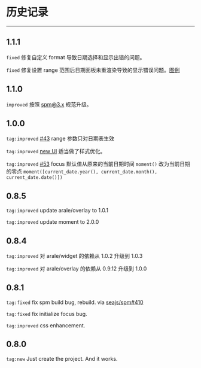 # 历史记录

------------

## 1.1.1

`fixed` 修复自定义 format 导致日期选择和显示出错的问题。

`fixed` 修复设置 range 范围后日期面板未重渲染导致的显示错误问题。[图例](https://t.alipayobjects.com/images/T1tqhcXmtDXXXXXXXX.png)


## 1.1.0

`improved` 按照 spm@3.x 规范升级。

## 1.0.0

`tag:improved` [#43](https://github.com/aralejs/calendar/issues/43) range 参数只对日期表生效

`tag:improved` [new UI](http://demo.alibaba-inc.com/categories/872/projects/4232/vds/16228) 适当做了样式优化。

`tag:improved` [#53](https://github.com/aralejs/calendar/issues/53) focus 默认值从原来的当前日期时间 `moment()` 改为当前日期的零点 `moment([current_date.year(), current_date.month(), current_date.date()])`

## 0.8.5

`tag:improved` update arale/overlay to 1.0.1

`tag:improved` update moment to 2.0.0

## 0.8.4

`tag:improved` 对 arale/widget 的依赖从 1.0.2 升级到 1.0.3

`tag:improved` 对 arale/overlay 的依赖从 0.9.12 升级到 1.0.0

## 0.8.1

`tag:fixed` fix spm build bug, rebuild.
    via [seajs/spm#410](https://github.com/seajs/spm/issues/410)

`tag:fixed` fix initialize focus bug.

`tag:improved` css enhancement.


## 0.8.0

`tag:new` Just create the project. And it works.
